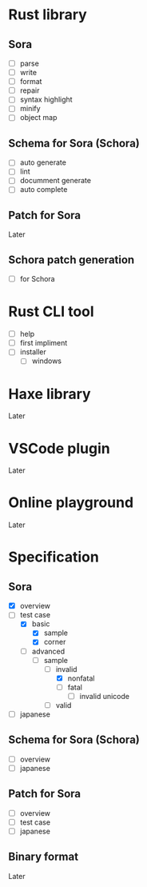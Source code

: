 
# Rust library
## Sora
- [ ] parse
- [ ] write
- [ ] format
- [ ] repair
- [ ] syntax highlight
- [ ] minify
- [ ] object map

## Schema for Sora (Schora) 
- [ ] auto generate
- [ ] lint
- [ ] documment generate
- [ ] auto complete

## Patch for Sora
Later

## Schora patch generation 
- [ ] for Schora

# Rust CLI tool
- [ ] help
- [ ] first impliment
- [ ] installer
    - [ ] windows 

# Haxe library
Later

# VSCode plugin
Later

# Online playground
Later

# Specification
## Sora
- [x] overview
- [ ] test case
    - [x] basic
        - [x] sample
        - [x] corner
    - [ ] advanced
        - [ ] sample
            - [ ] invalid
                - [x] nonfatal
                - [ ] fatal
                    - [ ] invalid unicode
            - [ ] valid
- [ ] japanese

## Schema for Sora (Schora)
- [ ] overview
- [ ] japanese

## Patch for Sora
- [ ] overview
- [ ] test case
- [ ] japanese

## Binary format
Later
